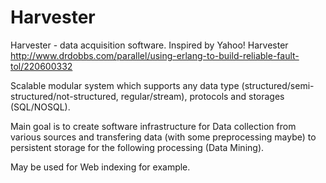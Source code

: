 Harvester
=========

Harvester - data acquisition software.
Inspired by Yahoo! Harvester
http://www.drdobbs.com/parallel/using-erlang-to-build-reliable-fault-tol/220600332

Scalable modular system which supports any data type (structured/semi-structured/not-structured, regular/stream),
protocols and storages (SQL/NOSQL).

Main goal is to create software infrastructure for Data collection from various sources and transfering data
(with some preprocessing maybe) to persistent storage for the following processing (Data Mining).

May be used for Web indexing for example.
